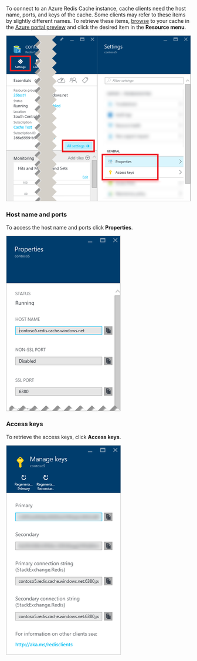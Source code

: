 To connect to an Azure Redis Cache instance, cache clients need the host name, ports, and keys of the cache. Some clients may refer to these items by slightly different names. To retrieve these items, [browse](/documentation/articles/cache-configure/#configure-redis-cache-settings) to your cache in the [Azure portal preview](https://portal.azure.cn) and click the desired item in the **Resource menu**. 

![Redis cache settings](./media/redis-cache-access-keys/redis-cache-settings.png)

### Host name and ports
To access the host name and ports click **Properties**.

![Redis cache properties](./media/redis-cache-access-keys/redis-cache-properties.png)

### Access keys
To retrieve the access keys, click **Access keys**.

![Redis cache access keys](./media/redis-cache-access-keys/redis-cache-access-keys.png)